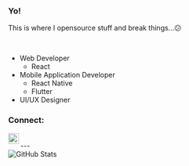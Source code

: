 ### Yo!

This is where I opensource stuff and break things...😕

<br/>

- Web Developer
    - React
- Mobile Application Developer
    - React Native
    - Flutter
- UI/UX Designer

### Connect: 

[<img align="left" alt="LinkedIn" width="22px" src="https://cdn.jsdelivr.net/npm/simple-icons@v3/icons/linkedin.svg"/>][linkedin]

<br/>
---

<br/>
<img align="left" alt="GitHub Stats" src="https://github-readme-stats.vercel.app/api?username=Dennis-Lord&show_icons=true&hide_border=true&hide=stars,contribs"/>

[linkedin]: https://linkedin.com/